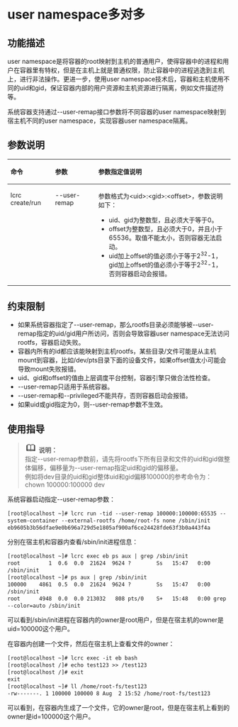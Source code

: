 # user namespace多对多<a name="ZH-CN_TOPIC_0184808027"></a>

## 功能描述<a name="zh-cn_topic_0182200842_section1477505263912"></a>

user namespace是将容器的root映射到主机的普通用户，使得容器中的进程和用户在容器里有特权，但是在主机上就是普通权限，防止容器中的进程逃逸到主机上，进行非法操作。更进一步，使用user namespace技术后，容器和主机使用不同的uid和gid，保证容器内部的用户资源和主机资源进行隔离，例如文件描述符等。

系统容器支持通过--user-remap接口参数将不同容器的user namespace映射到宿主机不同的user namespace，实现容器user namespace隔离。

## 参数说明<a name="zh-cn_topic_0182200842_section84212067409"></a>

<a name="zh-cn_topic_0182200842_table1869210387418"></a>
<table><thead align="left"><tr id="zh-cn_topic_0182200842_row1569373816419"><th class="cellrowborder" valign="top" width="19.98%" id="mcps1.1.4.1.1"><p id="zh-cn_topic_0182200842_p106936387415"><a name="zh-cn_topic_0182200842_p106936387415"></a><a name="zh-cn_topic_0182200842_p106936387415"></a>命令</p>
</th>
<th class="cellrowborder" valign="top" width="19.36%" id="mcps1.1.4.1.2"><p id="zh-cn_topic_0182200842_p15693173814112"><a name="zh-cn_topic_0182200842_p15693173814112"></a><a name="zh-cn_topic_0182200842_p15693173814112"></a>参数</p>
</th>
<th class="cellrowborder" valign="top" width="60.660000000000004%" id="mcps1.1.4.1.3"><p id="zh-cn_topic_0182200842_p18217181119202"><a name="zh-cn_topic_0182200842_p18217181119202"></a><a name="zh-cn_topic_0182200842_p18217181119202"></a>参数指定值说明</p>
</th>
</tr>
</thead>
<tbody><tr id="zh-cn_topic_0182200842_row12693163810415"><td class="cellrowborder" valign="top" width="19.98%" headers="mcps1.1.4.1.1 "><p id="zh-cn_topic_0182200842_p66931838134110"><a name="zh-cn_topic_0182200842_p66931838134110"></a><a name="zh-cn_topic_0182200842_p66931838134110"></a>lcrc create/run</p>
</td>
<td class="cellrowborder" valign="top" width="19.36%" headers="mcps1.1.4.1.2 "><p id="zh-cn_topic_0182200842_p08101647154218"><a name="zh-cn_topic_0182200842_p08101647154218"></a><a name="zh-cn_topic_0182200842_p08101647154218"></a>--user-remap</p>
</td>
<td class="cellrowborder" valign="top" width="60.660000000000004%" headers="mcps1.1.4.1.3 "><p id="zh-cn_topic_0182200842_p5810124718426"><a name="zh-cn_topic_0182200842_p5810124718426"></a><a name="zh-cn_topic_0182200842_p5810124718426"></a>参数格式为&lt;uid&gt;:&lt;gid&gt;:&lt;offset&gt;，参数说明如下：</p>
<a name="zh-cn_topic_0182200842_ul13732312203"></a><a name="zh-cn_topic_0182200842_ul13732312203"></a><ul id="zh-cn_topic_0182200842_ul13732312203"><li>uid、gid为整数型，且必须大于等于0。</li><li>offset为整数型，且必须大于0，并且小于65536。取值不能太小，否则容器无法启动。</li><li>uid加上offset的值必须小于等于2<sup id="zh-cn_topic_0182200842_sup1238617401203"><a name="zh-cn_topic_0182200842_sup1238617401203"></a><a name="zh-cn_topic_0182200842_sup1238617401203"></a>32</sup>-1，gid加上offset的值必须小于等于2<sup id="zh-cn_topic_0182200842_sup1952419166211"><a name="zh-cn_topic_0182200842_sup1952419166211"></a><a name="zh-cn_topic_0182200842_sup1952419166211"></a>32</sup>-1，否则容器启动会报错。</li></ul>
</td>
</tr>
</tbody>
</table>

## 约束限制<a name="zh-cn_topic_0182200842_section173481025112313"></a>

-   如果系统容器指定了--user-remap，那么rootfs目录必须能够被--user-remap指定的uid/gid用户所访问，否则会导致容器user  namespace无法访问rootfs，容器启动失败。
-   容器内所有的id都应该能映射到主机rootfs，某些目录/文件可能是从主机mount到容器，比如/dev/pts目录下面的设备文件，如果offset值太小可能会导致mount失败报错。
-   uid、gid和offset的值由上层调度平台控制，容器引擎只做合法性检查。
-   --user-remap只适用于系统容器。
-   --user-remap和--privileged不能共存，否则容器启动会报错。
-   如果uid或gid指定为0，则--user-remap参数不生效。

## 使用指导<a name="zh-cn_topic_0182200842_section738582164018"></a>

>![](public_sys-resources/icon-note.gif) **说明：**   
>指定--user-remap参数前，请先将rootfs下所有目录和文件的uid和gid做整体偏移，偏移量为--user-remap指定uid和gid的偏移量。  
>例如将dev目录的uid和gid整体uid和gid偏移100000的参考命令为：  
>chown 100000:100000 dev  

系统容器启动指定--user-remap参数：

```
[root@localhost ~]# lcrc run -tid --user-remap 100000:100000:65535 --system-container --external-rootfs /home/root-fs none /sbin/init
eb9605b3b56dfae9e0b696a729d5e1805af900af6ce24428fde63f3b0a443f4a
```

分别在宿主机和容器内查看/sbin/init进程信息：

```
[root@localhost ~]# lcrc exec eb ps aux | grep /sbin/init
root         1  0.6  0.0  21624  9624 ?        Ss   15:47   0:00 /sbin/init
[root@localhost ~]# ps aux | grep /sbin/init
100000    4861  0.5  0.0  21624  9624 ?        Ss   15:47   0:00 /sbin/init
root      4948  0.0  0.0 213032   808 pts/0    S+   15:48   0:00 grep --color=auto /sbin/init
```

可以看到/sbin/init进程在容器内的owner是root用户，但是在宿主机的owner是uid=100000这个用户。

在容器内创建一个文件，然后在宿主机上查看文件的owner：

```
[root@localhost ~]# lcrc exec -it eb bash
[root@localhost /]# echo test123 >> /test123
[root@localhost /]# exit
exit
[root@localhost ~]# ll /home/root-fs/test123
-rw-------. 1 100000 100000 8 Aug  2 15:52 /home/root-fs/test123
```

可以看到，在容器内生成了一个文件，它的owner是root，但是在宿主机上看到的owner是id=100000这个用户。

